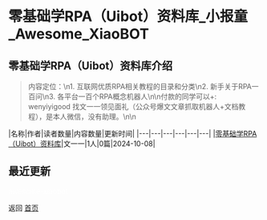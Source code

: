 # 零基础学RPA（Uibot）资料库_小报童_Awesome_XiaoBOT

## 零基础学RPA（Uibot）资料库介绍
> 内容定位：\n1. 互联网优质RPA相关教程的目录和分类\n2. 新手关于RPA一百问\n3. 各平台一百个RPA概念机器人\n\n付款的同学可以+:  
wenyiyigood 找文一一领见面礼（公众号爆文文章抓取机器人+文档教程），是本人微信，没有助理。\n​\n​  
  


|名称|作者|读者数量|内容数量|更新时间|
|---|---|---|---|---|---|
|[零基础学RPA（Uibot）资料库](https://xiaobot.net/p/wenyiyigood?refer=0b133df9-27dc-423b-8101-639049001c13)|文一一|1人|0篇|2024-10-08|

## 最近更新



<a href="https://github.com/Reno9527/awesome-xiaobot" style="color: white; text-decoration: none;">awesome-xiaobot</a>

返回 [首页](../README.md)
